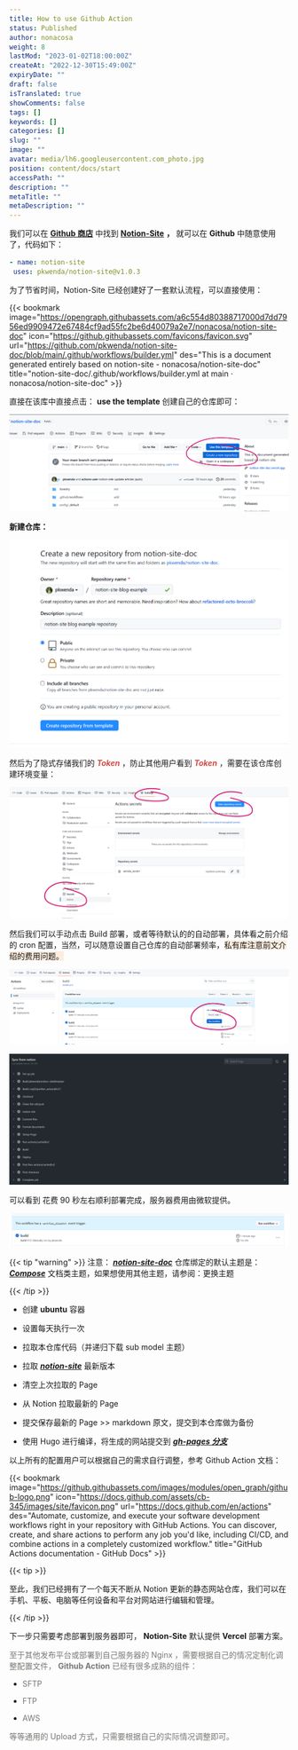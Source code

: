 ```yaml
---
title: How to use Github Action
status: Published
author: nonacosa
weight: 8
lastMod: "2023-01-02T18:00:00Z"
createAt: "2022-12-30T15:49:00Z"
expiryDate: ""
draft: false
isTranslated: true
showComments: false
tags: []
keywords: []
categories: []
slug: ""
image: ""
avatar: media/lh6.googleusercontent.com_photo.jpg
position: content/docs/start
accessPath: ""
description: ""
metaTitle: ""
metaDescription: ""
---
```

我们可以在 **[Github 商店](https://github.com/marketplace)** 中找到 **[Notion-Site](https://github.com/marketplace/actions/notion-site)**  **，** 就可以在 **Github** 中随意使用了，代码如下：


 ```yaml
 - name: notion-site
  uses: pkwenda/notion-site@v1.0.3
 ```
 <!--more-->为了节省时间，Notion-Site 已经创建好了一套默认流程，可以直接使用：

{{< bookmark image="https://opengraph.githubassets.com/a6c554d80388717000d7dd7956ed9909472e67484cf9ad55fc2be6d40079a2e7/nonacosa/notion-site-doc" icon="https://github.githubassets.com/favicons/favicon.svg" url="https://github.com/pkwenda/notion-site-doc/blob/main/.github/workflows/builder.yml"  des="This is a document generated entirely based on notion-site - nonacosa/notion-site-doc"  title="notion-site-doc/.github/workflows/builder.yml at main · nonacosa/notion-site-doc"  >}}

直接在该库中直接点击： **use the template** 创建自己的仓库即可：



![](media/prod-files-secure.s3.us-west-2.amazonaws.com_e2f5dab2-961a-4dc2-ae04-c4109c388505.png)



 **新建仓库：** 

![](media/prod-files-secure.s3.us-west-2.amazonaws.com_9ea387ed-b28e-411b-a97e-2e2eb566c3ff.png)

然后为了隐式存储我们的<span style="color: rgba(212, 76, 71, 1);"> ***Token*** </span>，防止其他用户看到<span style="color: rgba(212, 76, 71, 1);"> ***Token*** </span>，需要在该仓库创建环境变量：



![](media/prod-files-secure.s3.us-west-2.amazonaws.com_252a785f-9436-44e3-bd5e-a0d7566e066b.png)

然后我们可以手动点击 Build 部署，或者等待默认的的自动部署，具体看之前介绍的 cron 配置，当然，可以随意设置自己仓库的自动部署频率，<span style="background-color: rgba(251, 236, 221, 1);">私有库注意前文介绍的费用问题。</span>

![](media/prod-files-secure.s3.us-west-2.amazonaws.com_bbc10e5b-591b-48d3-8c8a-737f3f95e6c1.png)



![](media/prod-files-secure.s3.us-west-2.amazonaws.com_cd4afefb-31b6-4b9b-b60a-410b37bdcd06.png)

可以看到 花费 90 秒左右顺利部署完成，服务器费用由微软提供。

![](media/prod-files-secure.s3.us-west-2.amazonaws.com_12e5f7ff-ed35-46ae-873f-0dfaf26185b5.png)



{{< tip "warning" >}}
注意： ***[notion-site-doc](https://github.com/pkwenda/notion-site-doc)*** 仓库绑定的默认主题是： ***[Compose](https://github.com/onweru/compose)*** 文档类主题，如果想使用其他主题，请参阅：更换主题

{{< /tip >}}

- 创建 **ubuntu** 容器

- 设置每天执行一次

- 拉取本仓库代码（并递归下载 sub model 主题）

- 拉取 ***[notion-site](https://github.com/pkwenda/notion-site-doc)*** 最新版本

- 清空上次拉取的 Page

- 从 Notion 拉取最新的 Page

- 提交保存最新的 Page >> markdown 原文，提交到本仓库做为备份

- 使用 Hugo 进行编译，将生成的网站提交到 ***[gh-pages 分支](https://github.com/pkwenda/notion-site-doc/tree/gh-pages)*** 

以上所有的配置用户可以根据自己的需求自行调整，参考 Github Action 文档：

{{< bookmark image="https://github.githubassets.com/images/modules/open_graph/github-logo.png" icon="https://docs.github.com/assets/cb-345/images/site/favicon.png" url="https://docs.github.com/en/actions"  des="Automate, customize, and execute your software development workflows right in your repository with GitHub Actions. You can discover, create, and share actions to perform any job you'd like, including CI/CD, and combine actions in a completely customized workflow."  title="GitHub Actions documentation - GitHub Docs"  >}}

{{< tip >}}

至此，我们已经拥有了一个每天不断从 Notion 更新的静态网站仓库，我们可以在手机、平板、电脑等任何设备和平台对网站进行编辑和管理。

{{< /tip >}}

下一步只需要考虑部署到服务器即可， **Notion-Site** 默认提供 **Vercel** 部署方案。



<span style="color: rgba(120, 119, 116, 1);">至于其他发布平台或部署到自己服务器的 Nginx ，需要根据自己的情况定制化调整配置文件，</span><span style="color: rgba(120, 119, 116, 1);"> **Github Action** </span><span style="color: rgba(120, 119, 116, 1);">已经有很多成熟的组件：</span>

- <span style="color: rgba(120, 119, 116, 1);">SFTP</span>

- <span style="color: rgba(120, 119, 116, 1);">FTP</span>

- <span style="color: rgba(120, 119, 116, 1);">AWS</span>

<span style="color: rgba(120, 119, 116, 1);">等等通用的 Upload 方式，只需要根据自己的实际情况调整即可。</span>

